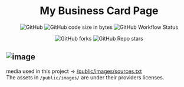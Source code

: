 
<div align="center">

# My Business Card Page

![GitHub](https://img.shields.io/github/license/wojtazk/wojtazk.github.io)
![GitHub code size in bytes](https://img.shields.io/github/languages/code-size/wojtazk/wojtazk.github.io)
![GitHub Workflow Status](https://img.shields.io/github/actions/workflow/status/wojtazk/wojtazk.github.io/.github/workflows/nextjs.yml)  

![GitHub forks](https://img.shields.io/github/forks/wojtazk/wojtazk.github.io?logoColor=blue&style=social)
![GitHub Repo stars](https://img.shields.io/github/stars/wojtazk/wojtazk.github.io?style=social)  
</div>


  ![image](https://user-images.githubusercontent.com/48928433/219641171-f8a40601-9251-4a15-b87b-8ec32ac3bdd7.png)
---
media used in this project -> [/public/images/sources.txt](./public/images/sources.txt)  
The assets in `/public/images/` are under their providers licenses.

